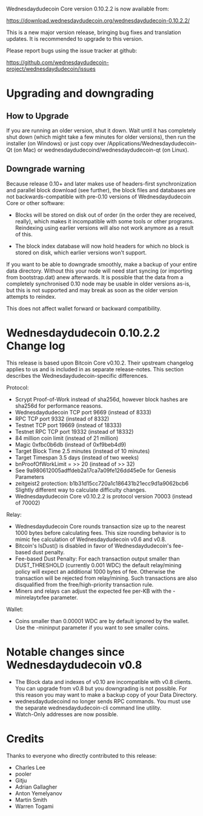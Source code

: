 Wednesdaydudecoin Core version 0.10.2.2 is now available from:

  <https://download.wednesdaydudecoin.org/wednesdaydudecoin-0.10.2.2/>

This is a new major version release, bringing bug fixes and translation 
updates. It is recommended to upgrade to this version.

Please report bugs using the issue tracker at github:

  <https://github.com/wednesdaydudecoin-project/wednesdaydudecoin/issues>

Upgrading and downgrading
=========================

How to Upgrade
--------------

If you are running an older version, shut it down. Wait until it has completely
shut down (which might take a few minutes for older versions), then run the
installer (on Windows) or just copy over /Applications/Wednesdaydudecoin-Qt (on Mac) or
wednesdaydudecoind/wednesdaydudecoin-qt (on Linux).

Downgrade warning
------------------

Because release 0.10+ and later makes use of headers-first synchronization and
parallel block download (see further), the block files and databases are not
backwards-compatible with pre-0.10 versions of Wednesdaydudecoin Core or other software:

* Blocks will be stored on disk out of order (in the order they are
received, really), which makes it incompatible with some tools or
other programs. Reindexing using earlier versions will also not work
anymore as a result of this.

* The block index database will now hold headers for which no block is
stored on disk, which earlier versions won't support.

If you want to be able to downgrade smoothly, make a backup of your entire data
directory. Without this your node will need start syncing (or importing from
bootstrap.dat) anew afterwards. It is possible that the data from a completely
synchronised 0.10 node may be usable in older versions as-is, but this is not
supported and may break as soon as the older version attempts to reindex.

This does not affect wallet forward or backward compatibility.


Wednesdaydudecoin 0.10.2.2 Change log
============================
This release is based upon Bitcoin Core v0.10.2.  Their upstream changelog applies to us and
is included in as separate release-notes.  This section describes the Wednesdaydudecoin-specific differences.

Protocol:
- Scrypt Proof-of-Work instead of sha256d, however block hashes are sha256d for performance reasons.
- Wednesdaydudecoin TCP port 9669 (instead of 8333)
- RPC TCP port 9332 (instead of 8332)
- Testnet TCP port 19669 (instead of 18333)
- Testnet RPC TCP port 19332 (instead of 18332)
- 84 million coin limit  (instead of 21 million)
- Magic 0xfbc0b6db       (instead of 0xf9beb4d9)
- Target Block Time 2.5 minutes (instead of 10 minutes)
- Target Timespan 3.5 days      (instead of two weeks)
- bnProofOfWorkLimit = >> 20    (instead of >> 32)
- See 9a980612005adffdeb2a17ca7a09fe126dd45e0e for Genesis Parameters
- zeitgeist2 protection: b1b31d15cc720a1c186431b21ecc9d1a9062bcb6 Slightly different way to calculate difficulty changes.
- Wednesdaydudecoin Core v0.10.2.2 is protocol version 70003 (instead of 70002)

Relay:
- Wednesdaydudecoin Core rounds transaction size up to the nearest 1000 bytes before calculating fees.  This size rounding behavior is to mimic fee calculation of Wednesdaydudecoin v0.6 and v0.8.
- Bitcoin's IsDust() is disabled in favor of Wednesdaydudecoin's fee-based dust penalty.
- Fee-based Dust Penalty: For each transaction output smaller than DUST_THRESHOLD (currently 0.001 WDC) the default relay/mining policy will expect an additional 1000 bytes of fee.  Otherwise the transaction will be rejected from relay/mining.  Such transactions are also disqualified from the free/high-priority transaction rule.
- Miners and relays can adjust the expected fee per-KB with the -minrelaytxfee parameter.

Wallet:
- Coins smaller than 0.00001 WDC are by default ignored by the wallet.  Use the -mininput parameter if you want to see smaller coins.

Notable changes since Wednesdaydudecoin v0.8
===================================

- The Block data and indexes of v0.10 are incompatible with v0.8 clients.  You can upgrade from v0.8 but you downgrading is not possible.  For this reason you may want to make a backup copy of your Data Directory.
- wednesdaydudecoind no longer sends RPC commands.  You must use the separate wednesdaydudecoin-cli command line utility.
- Watch-Only addresses are now possible.

Credits
=======

Thanks to everyone who directly contributed to this release:

- Charles Lee
- pooler
- Gitju
- Adrian Gallagher
- Anton Yemelyanov
- Martin Smith
- Warren Togami
